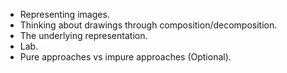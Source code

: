 * Representing images.
* Thinking about drawings through composition/decomposition.
* The underlying representation.
* Lab.
* Pure approaches vs impure approaches (Optional).
